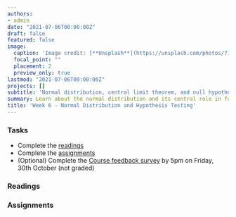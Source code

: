 ```yaml
---
authors:
- admin
date: "2021-07-06T00:00:00Z"
draft: false
featured: false
image:
  caption: 'Image credit: [**Unsplash**](https://unsplash.com/photos/71CjSSB83Wo)'
  focal_point: ""
  placement: 2
  preview_only: true
lastmod: "2021-07-06T00:00:00Z"
projects: []
subtitle: 'Normal distribution, central limit theorem, and null hypothesis significance testing frameworkn :spider_web:'
summary: Learn about the normal distribution and its central role in formal evaluation of hypotheses and construction of confidence intervals
title: 'Week 6 - Normal Distribution and Hypothesis Testing'
---
```


### Tasks

- Complete the [readings](/post/06-week/#readings)
- Complete the [assignments](/post/06-week/#assignments)
- (Optional) Complete the [Course feedback survey](https://forms.office.com/Pages/ResponsePage.aspx?id=sAafLmkWiUWHiRCgaTTcYQkmofaddEJLg-Rh784Tz0RUMUhLSFM2WFJUS0pKTUtVQk5RSzhVRFNIQi4u) by 5pm on Friday, 30th October (not graded)

### Readings

### Assignments
